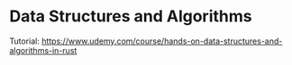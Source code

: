 # Data Structures and Algorithms

Tutorial:
https://www.udemy.com/course/hands-on-data-structures-and-algorithms-in-rust

